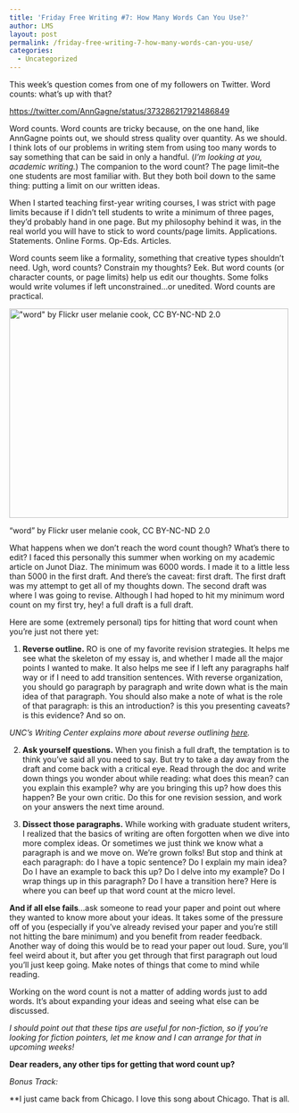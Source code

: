 ```yaml
---
title: 'Friday Free Writing #7: How Many Words Can You Use?'
author: LMS
layout: post
permalink: /friday-free-writing-7-how-many-words-can-you-use/
categories:
  - Uncategorized
---
```

This week&#8217;s question comes from one of my followers on Twitter. Word counts: what&#8217;s up with that?

https://twitter.com/AnnGagne/status/373286217921486849

Word counts. Word counts are tricky because, on the one hand, like AnnGagne points out, we should stress quality over quantity. As we should. I think lots of our problems in writing stem from using too many words to say something that can be said in only a handful. (*I&#8217;m looking at you, academic writing.*) The companion to the word count? The page limit&#8211;the one students are most familiar with. But they both boil down to the same thing: putting a limit on our written ideas.

When I started teaching first-year writing courses, I was strict with page limits because if I didn&#8217;t tell students to write a minimum of three pages, they&#8217;d probably hand in one page. But my philosophy behind it was, in the real world you will have to stick to word counts/page limits. Applications. Statements. Online Forms. Op-Eds. Articles.

Word counts seem like a formality, something that creative types shouldn&#8217;t need. Ugh, word counts? Constrain my thoughts? Eek. But word counts (or character counts, or page limits) help us edit our thoughts. Some folks would write volumes if left unconstrained&#8230;or unedited. Word counts are practical.

<div id="attachment_1949" class="wp-caption aligncenter" style="width: 510px">
  <a href="http://www.flickr.com/photos/wiccked/57466134/in/photolist-65wFq-8rrVy-8zaKA-8zt9F-ceRsN-ceRtq-kDEJg-mXGwY-pUBkL-pUBkQ-pUBkU-pXbyZ-pXbz2-qk8Su-qXWov-qXWS2-rjDzu-sbMfq-sbMhw-sbMiD-vUZSN-y98fi-zD5gM-zWe92-AvcTE-BT7rP-E4mpT-EeoaW-EernW-EerBn-Eetw9-Eevyz-EevzP-Eex7y-Eex8A-Eex8J-Eez52-EeBo5-EeHYX-EeJGx-EeKPK-EeKRP-EfqBd-EfqBQ-EfqC1-Efr7Q-Eftgw-EftgG-Efux8-Efuxx-Efv6d/"><img class="size-full wp-image-1949" alt="&quot;word&quot; by Flickr user melanie cook, CC BY-NC-ND 2.0" src="http://www.lianamsilvaford.com/wp-content/uploads/2013/08/57466134_6114dac660.jpg" width="500" height="375" /></a>
  
  <p class="wp-caption-text">
    &#8220;word&#8221; by Flickr user melanie cook, CC BY-NC-ND 2.0
  </p>
</div>

What happens when we don&#8217;t reach the word count though? What&#8217;s there to edit? I faced this personally this summer when working on my academic article on Junot Diaz. The minimum was 6000 words. I made it to a little less than 5000 in the first draft. And there&#8217;s the caveat: first draft. The first draft was my attempt to get all of my thoughts down. The second draft was where I was going to revise. Although I had hoped to hit my minimum word count on my first try, hey! a full draft is a full draft.

Here are some (extremely personal) tips for hitting that word count when you&#8217;re just not there yet:

1. **Reverse outline.** RO is one of my favorite revision strategies. It helps me see what the skeleton of my essay is, and whether I made all the major points I wanted to make. It also helps me see if I left any paragraphs half way or if I need to add transition sentences. With reverse organization, you should go paragraph by paragraph and write down what is the main idea of that paragraph. You should also make a note of what is the role of that paragraph: is this an introduction? is this you presenting caveats? is this evidence? And so on.

*UNC&#8217;s Writing Center explains more about reverse outlining [here][1].*

2. **Ask yourself questions.** When you finish a full draft, the temptation is to think you&#8217;ve said all you need to say. But try to take a day away from the draft and come back with a critical eye. Read through the doc and write down things you wonder about while reading: what does this mean? can you explain this example? why are you bringing this up? how does this happen? Be your own critic. Do this for one revision session, and work on your answers the next time around.

3. **Dissect those paragraphs.** While working with graduate student writers, I realized that the basics of writing are often forgotten when we dive into more complex ideas. Or sometimes we just think we know what a paragraph is and we move on. We&#8217;re grown folks! But stop and think at each paragraph: do I have a topic sentence? Do I explain my main idea? Do I have an example to back this up? Do I delve into my example? Do I wrap things up in this paragraph? Do I have a transition here? Here is where you can beef up that word count at the micro level.

**And if all else fails**&#8230;ask someone to read your paper and point out where they wanted to know more about your ideas. It takes some of the pressure off of you (especially if you&#8217;ve already revised your paper and you&#8217;re still not hitting the bare minimum) and you benefit from reader feedback. Another way of doing this would be to read your paper out loud. Sure, you&#8217;ll feel weird about it, but after you get through that first paragraph out loud you&#8217;ll just keep going. Make notes of things that come to mind while reading.

Working on the word count is not a matter of adding words just to add words. It&#8217;s about expanding your ideas and seeing what else can be discussed.

*I should point out that these tips are useful for non-fiction, so if you&#8217;re looking for fiction pointers, let me know and I can arrange for that in upcoming weeks!*

**Dear readers, any other tips for getting that word count up?**

*Bonus Track:*

**I just came back from Chicago. I love this song about Chicago. That is all.

<span class='embed-youtube' style='text-align:center; display: block;'></span>

 [1]: http://writingcenter.unc.edu/handouts/reverse-outline/